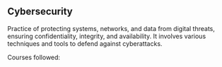 ## Cybersecurity

Practice of protecting systems, networks, and data from digital threats, ensuring confidentiality, integrity, and availability. It involves various techniques and tools to defend against cyberattacks.

Courses followed:
